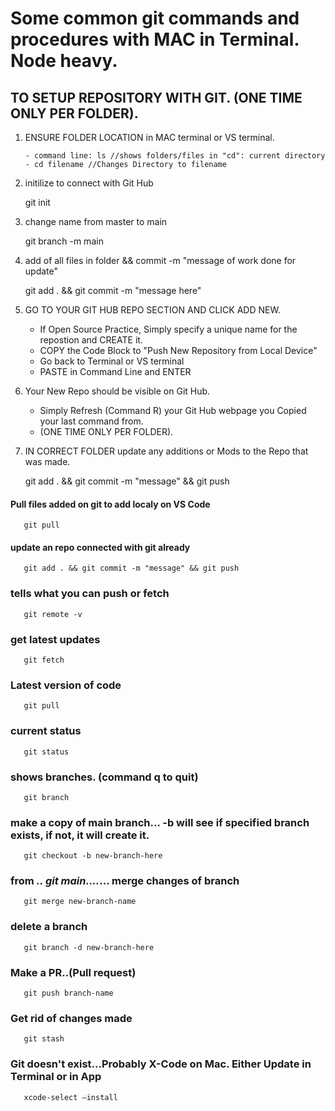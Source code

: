 # Some common git commands and procedures with MAC in Terminal. Node heavy.

## TO SETUP REPOSITORY WITH GIT. (ONE TIME ONLY PER FOLDER).

1.  ENSURE FOLDER LOCATION in MAC terminal or VS terminal.

        - command line: ls //shows folders/files in "cd": current directory
        - cd filename //Changes Directory to filename

2.  initilize to connect with Git Hub

    git init

3.  change name from master to main

    git branch -m main

4.  add of all files in folder && commit -m "message of work done for update"

    git add . && git commit -m "message here"

5.  GO TO YOUR GIT HUB REPO SECTION AND CLICK ADD NEW.

    - If Open Source Practice, Simply specify a unique name for the repostion and CREATE it.
    - COPY the Code Block to "Push New Repository from Local Device"
    - Go back to Terminal or VS terminal
    - PASTE in Command Line and ENTER

6.  Your New Repo should be visible on Git Hub.
    - Simply Refresh (Command R) your Git Hub webpage you Copied your last command from.
    - (ONE TIME ONLY PER FOLDER).
7.  IN CORRECT FOLDER update any additions or Mods to the Repo that was made.

    git add . && git commit -m "message" && git push

#### Pull files added on git to add localy on VS Code

       git pull

#### update an repo connected with git already

       git add . && git commit -m "message" && git push

### tells what you can push or fetch

       git remote -v

### get latest updates

       git fetch

### Latest version of code

       git pull

### current status

       git status

### shows branches. (command q to quit)

       git branch

### make a copy of main branch... -b will see if specified branch exists, if not, it will create it.

       git checkout -b new-branch-here

### from **_.. git main...._**... merge changes of branch

       git merge new-branch-name

### delete a branch

       git branch -d new-branch-here

### Make a PR..(Pull request)

       git push branch-name

### Get rid of changes made

       git stash

### Git doesn't exist...Probably X-Code on Mac. Either Update in Terminal or in App

       xcode-select —install
